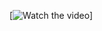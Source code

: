 [![Watch the video]([https://youtu.be/T-D1KVIuvjA](https://youtube.com/shorts/4G5TbsRWuYs?feature=share))]

